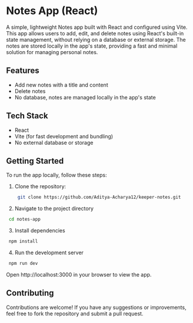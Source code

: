 # Notes App (React)

A simple, lightweight Notes app built with React and configured using Vite. This app allows users to add, edit, and delete notes using React's built-in state management, without relying on a database or external storage. The notes are stored locally in the app's state, providing a fast and minimal solution for managing personal notes.

## Features

- Add new notes with a title and content
- Delete notes
- No database, notes are managed locally in the app's state

## Tech Stack

- React
- Vite (for fast development and bundling)
- No external database or storage

## Getting Started 

To run the app locally, follow these steps:

1. Clone the repository:
   
   ```bash
    git clone https://github.com/Aditya-Acharya12/keeper-notes.git
   ```
3. Navigate to the project directory

  ```bash
   cd notes-app
  ```
3. Install dependencies

  ```bash
   npm install
  ```
4. Run the development server

  ```bash
   npm run dev
  ```
Open http://localhost:3000 in your browser to view the app.

## Contributing

Contributions are welcome! If you have any suggestions or improvements, feel free to fork the repository and submit a pull request.
